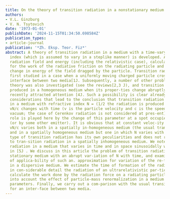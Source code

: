 ```yaml
---
title: On the theory of transition radiation in a nonstationary medium
authors:
- V.L. Ginzburg
- V. N. Tsytovich
date: '1973-01-01'
publishDate: '2024-11-15T01:34:50.698584Z'
publication_types:
- article-journal
publication: '*Zh. Eksp. Teor. Fiz*'
abstract: A theory of transition radiation in a medium with a time-varying refractive
  index (which is assumed to vary in a steplike manner) is developed. Along with the
  radiation field and energy (including the relativistic case), calculations are performed
  for the work of the radiative friction on the radiating particle and also for the
  change in energy of the field dragged by the particle. Transition radiation was
  first studied in a case when a uniformly moving charged particle crossed an abrupt
  interface between two media[1J. Subsequently, a number of other problems of transition-radiation
  theory was also investigated (see the reviews[2,3 J), and transition radia-tion
  produced in a homogeneous medium when its proper-ties change abruptly in time has
  recently attracted attention [4J. Such a possibility is clear already from the general
  considerations that lead to the conclusion that transition radiation exists. Indeed,
  in a medium with refractive index N = (1/2 the radiation is produced when the parameter
  vN/c changes with time (v is the particle velocity and c is the speed of light in
  vacuum; the case of Cerenkov radiation is not considered at pres-ent). An important
  role is played here by the change of this parameter at a spot occupied by a charge
  (or by some other emitter). It is obvious that at constant veloc-ity v the parameter
  vN/c varies both in a spatially in-homogeneous medium (the usual transition radiauon)
  and in a spatially homogeneous medium but one in which N varies with time. This
  type of transition radiation has its own peculiarities and does not reduce by far
  to tran-sition radiation in a spatially inhomogeneous medium. We note that transition
  radiation in a medium that varies in time and in space sinusoidally was considered
  in [5J . We discuss in this article the problem of transition radiation in a non
  stationary medium with an abrupt var-iation of N with time, and examine the region
  of applica-bility of such an. approximation for variation of the re-fractive index
  in a dispersive medium. We estimate the time of formation of the radiation. We discuss
  in con-siderable detail the radiation of an ultrarelativistic par-ticle. We also
  calculate the work done by the radiation force on a radiating particle, and take
  into account the effect of particle-mass renormalization in a medium with variable
  parameters. Finally, we carry out a com-parison with the usual transition radiation
  for an inter-face between two media.
---
```

